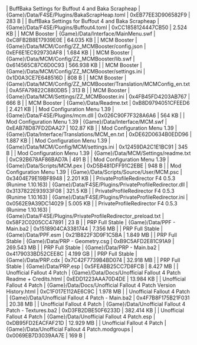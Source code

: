 ﻿| BuffBaka Settings for Buffout 4 and Baka Scrapheap  | {Game}/Data/F4SE/Plugins/BakaScrapHeap.toml                       | 0xEB77EE3D906582F9 | 283 B      | 
| BuffBaka Settings for Buffout 4 and Baka Scrapheap  | {Game}/Data/F4SE/Plugins/Buffout4.toml                            | 0xCC1858124447CB50 | 2.524 KB   | 
| MCM Booster                                         | {Game}/Data/Interface/MainMenu.swf                                | 0xC8FB2B8E17939E0E | 64.035 KB  | 
| MCM Booster                                         | {Game}/Data/MCM/Config/ZZ_MCMBooster/config.json                  | 0xEF6E1EC929730AF8 | 1.684 KB   | 
| MCM Booster                                         | {Game}/Data/MCM/Config/ZZ_MCMBooster/lib.swf                      | 0x614565C87C6D0C93 | 566.938 KB | 
| MCM Booster                                         | {Game}/Data/MCM/Config/ZZ_MCMBooster/settings.ini                 | 0x1D0A3CE7E648516D | 808 B      | 
| MCM Booster                                         | {Game}/Data/MCM/Config/ZZ_MCMBooster/Translation/MCMConfig_en.txt | 0xA5FA79822C880DB5 | 313 B      | 
| MCM Booster                                         | {Game}/Data/MCM/Settings/ZZ_MCMBooster.ini                        | 0x4FB45FD4203AB767 | 666 B      | 
| MCM Booster                                         | {Game}/Data/Readme.txt                                            | 0xB8D9794051CFEED6 | 2.421 KB   | 
| Mod Configuration Menu 1.39                         | {Game}/Data/F4SE/Plugins/mcm.dll                                  | 0x026C90F7F328A6A6 | 564 KB     | 
| Mod Configuration Menu 1.39                         | {Game}/Data/Interface/MCM.swf                                     | 0xEAB78D87FD2DAA27 | 102.87 KB  | 
| Mod Configuration Menu 1.39                         | {Game}/Data/Interface/Translations/MCM_en.txt                     | 0xDE62D0634B0EDD96 | 1.887 KB   | 
| Mod Configuration Menu 1.39                         | {Game}/Data/MCM/Config/MCM/settings.ini                           | 0x12459DA2C1E1BC91 | 345 B      | 
| Mod Configuration Menu 1.39                         | {Game}/Data/MCM/Settings/readme.txt                               | 0xC92B678AF86BAD7A | 491 B      | 
| Mod Configuration Menu 1.39                         | {Game}/Data/Scripts/MCM.pex                                       | 0xD5B481DFF91C2EBE | 948 B      | 
| Mod Configuration Menu 1.39                         | {Game}/Data/Scripts/Source/User/MCM.psc                           | 0x3404E79E19BF8948 | 2.201 KB   | 
| PrivateProfileRedirector F4 0.5.3 (Runime 1.10.163) | {Game}/Data/F4SE/Plugins/PrivateProfileRedirector.dll             | 0x3137822E93933F08 | 321.5 KB   | 
| PrivateProfileRedirector F4 0.5.3 (Runime 1.10.163) | {Game}/Data/F4SE/Plugins/PrivateProfileRedirector.ini             | 0x0562E9A39DC14029 | 5.005 KB   | 
| PrivateProfileRedirector F4 0.5.3 (Runime 1.10.163) | {Game}/Data/F4SE/Plugins/PrivateProfileRedirector_preload.txt     | 0x58F2C0205CC47891 | 23 B       | 
| PRP Full Stable                                     | {Game}/Data/PPF - Main.ba2                                        | 0x1518904CA3381744 | 7.356 MB   | 
| PRP Full Stable                                     | {Game}/Data/PPF.esm                                               | 0x21B822F3D9F1C5BA | 1.849 MB   | 
| PRP Full Stable                                     | {Game}/Data/PRP - Geometry.csg                                    | 0xB9C5AFD2E81C91A9 | 269.543 MB | 
| PRP Full Stable                                     | {Game}/Data/PRP - Main.ba2                                        | 0x4179033BD52CEE8C | 4.199 GB   | 
| PRP Full Stable                                     | {Game}/Data/PRP.cdx                                               | 0x7C42F7739B4BD074 | 32.918 MB  | 
| PRP Full Stable                                     | {Game}/Data/PRP.esp                                               | 0x5FEABB25CC7D8FCB | 8.427 MB   | 
| Unofficial Fallout 4 Patch                          | {Game}/Data/Docs/Unofficial Fallout 4 Patch Readme + Credits.html | 0xEDD1223AAA70D4DE | 13.984 KB  | 
| Unofficial Fallout 4 Patch                          | {Game}/Data/Docs/Unofficial Fallout 4 Patch Version History.html  | 0xC1F017E112AE6C9C | 1.978 MB   | 
| Unofficial Fallout 4 Patch                          | {Game}/Data/Unofficial Fallout 4 Patch - Main.ba2                 | 0x4F7B8F175B21F031 | 20.38 MB   | 
| Unofficial Fallout 4 Patch                          | {Game}/Data/Unofficial Fallout 4 Patch - Textures.ba2             | 0xD3FB2DBE50F6233D | 382.414 KB | 
| Unofficial Fallout 4 Patch                          | {Game}/Data/Unofficial Fallout 4 Patch.esp                        | 0xDB95FD2EACFAF21D | 12.929 MB  | 
| Unofficial Fallout 4 Patch                          | {Game}/Data/Unofficial Fallout 4 Patch.modgroups                  | 0x0069EB7D3039AA7E | 169 B      | 
